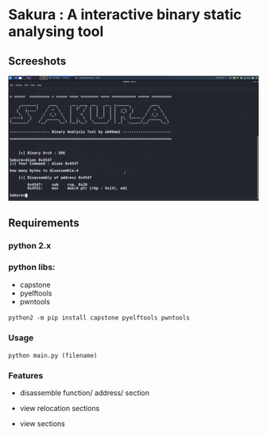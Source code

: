 # Sakura : A interactive binary static analysing tool

## Screeshots
![avatar](https://github.com/wh00am1/Sakura/blob/master/%E6%9C%AA%E5%91%BD%E5%90%8D.png)

## Requirements
### python 2.x
### python libs:

* capstone
* pyelftools
* pwntools

`python2 -m pip install capstone pyelftools pwntools`

### Usage

`python main.py (filename)`

### Features

* disassemble function/ address/ section

* view relocation sections

* view sections



